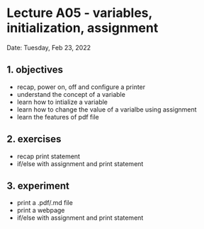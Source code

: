 # Lecture A05 - variables, initialization, assignment

Date: Tuesday, Feb 23, 2022

## 1. objectives
- recap, power on, off and configure a printer
- understand the concept of a variable
- learn how to intialize a variable
- learn how to change the value of a varialbe using assignment
- learn the features of pdf file

## 2. exercises
- recap print statement
- if/else with assignment and print statement

## 3. experiment
- print a .pdf/.md file
- print a webpage
- if/else with assignment and print statement
